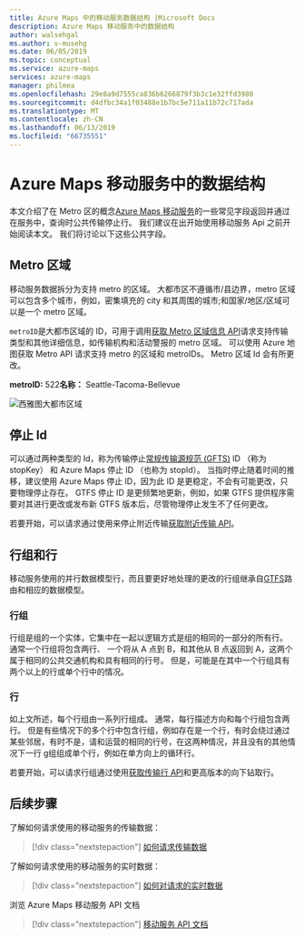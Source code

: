 ```yaml
---
title: Azure Maps 中的移动服务数据结构 |Microsoft Docs
description: Azure Maps 移动服务中的数据结构
author: walsehgal
ms.author: v-musehg
ms.date: 06/05/2019
ms.topic: conceptual
ms.service: azure-maps
services: azure-maps
manager: philmea
ms.openlocfilehash: 29e8a9d7555ca836b6266879f3b3c1e32ffd3980
ms.sourcegitcommit: d4dfbc34a1f03488e1b7bc5e711a11b72c717ada
ms.translationtype: MT
ms.contentlocale: zh-CN
ms.lasthandoff: 06/13/2019
ms.locfileid: "66735551"
---
```

# <a name="data-structures-in-azure-maps-mobility-service"></a>Azure Maps 移动服务中的数据结构

本文介绍了在 Metro 区的概念[Azure Maps 移动服务](https://aka.ms/AzureMapsMobilityService)的一些常见字段返回并通过在服务中，查询时公共传输停止行。 我们建议在出开始使用移动服务 Api 之前开始阅读本文。 我们将讨论以下这些公共字段。

## <a name="metro-area"></a>Metro 区域

移动服务数据拆分为支持 metro 的区域。 大都市区不遵循市/县边界，metro 区域可以包含多个城市，例如，密集填充的 city 和其周围的城市;和国家/地区/区域可以是一个 metro 区域。 

`metroID`是大都市区域的 ID，可用于调用[获取 Metro 区域信息 API](https://aka.ms/AzureMapsMobilityMetroAreaInfo)请求支持传输类型和其他详细信息，如传输机构和活动警报的 metro 区域。 可以使用 Azure 地图获取 Metro API 请求支持 metro 的区域和 metroIDs。 Metro 区域 Id 会有所更改。

**metroID:** 522**名称：** Seattle-Tacoma-Bellevue

![西雅图大都市区域](./media/mobility-service-data-structure/seattle-metro.png)

## <a name="stop-ids"></a>停止 Id

可以通过两种类型的 Id，称为传输停止[常规传输源规范 (GFTS)](https://gtfs.org/) ID （称为 stopKey） 和 Azure Maps 停止 ID （也称为 stopId）。 当指时停止随着时间的推移，建议使用 Azure Maps 停止 ID，因为此 ID 是更稳定，不会有可能更改，只要物理停止存在。 GTFS 停止 ID 是更频繁地更新，例如，如果 GTFS 提供程序需要对其进行更改或发布新 GTFS 版本后，尽管物理停止发生不了任何更改。

若要开始，可以请求通过使用来停止附近传输[获取附近传输 API](https://aka.ms/AzureMapsMobilityNearbyTransit)。

## <a name="line-groups-and-lines"></a>行组和行

移动服务使用的并行数据模型行，而且要更好地处理的更改的行组继承自[GTFS](https://gtfs.org/)路由和相应的数据模型。


### <a name="line-groups"></a>行组

行组是组的一个实体，它集中在一起以逻辑方式是组的相同的一部分的所有行。 通常一个行组将包含两行、 一个将从 A 点到 B，和其他从 B 点返回到 A，这两个属于相同的公共交通机构和具有相同的行号。 但是，可能是在其中一个行组具有两个以上的行或单个行中的情况。


### <a name="lines"></a>行

如上文所述，每个行组由一系列行组成。 通常，每行描述方向和每个行组包含两行。 但是有些情况下的多个行中包含行组，例如存在是一个行，有时会绕过通过某些邻居，有时不是，请和运营的相同的行号，在这两种情况，并且没有的其他情况下一行 g组组成单个行，例如在单方向上的循环行。

若要开始，可以请求行组通过使用[获取传输行 API](https://aka.ms/AzureMapsMobilityTransitLine)和更高版本的向下钻取行。


## <a name="next-steps"></a>后续步骤

了解如何请求使用的移动服务的传输数据：

> [!div class="nextstepaction"]
> [如何请求传输数据](how-to-request-transit-data.md)

了解如何请求使用的移动服务的实时数据：

> [!div class="nextstepaction"]
> [如何对请求的实时数据](how-to-request-real-time-data.md)

浏览 Azure Maps 移动服务 API 文档

> [!div class="nextstepaction"]
> [移动服务 API 文档](https://aka.ms/AzureMapsMobilityService)
